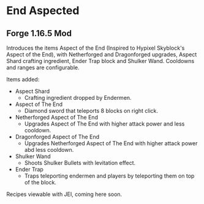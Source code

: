 # End Aspected
## Forge 1.16.5 Mod

Introduces the items Aspect of the End (Inspired to Hypixel Skyblock's Aspect of the End), with Netherforged and Dragonforged upgrades, Aspect Shard crafting ingredient, Ender Trap block and Shulker Wand.
Cooldowns and ranges are configurable.

Items added:
- Aspect Shard
  - Crafting ingredient dropped by Endermen.
- Aspect of The End
  - Diamond sword that teleports 8 blocks on right click.
- Netherforged Aspect of The End
  - Upgrades Aspect of The End with higher attack power and less cooldown.
- Dragonforged Aspect of The End
  - Upgrades Netherforged Aspect of The End with higher attack power abd less cooldown.
- Shulker Wand
  - Shoots Shulker Bullets with levitation effect.
- Ender Trap
  - Traps teleporting endermen and players by teleporting them on top of the block.

Recipes viewable with JEI, coming here soon.